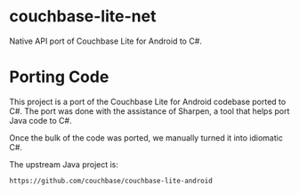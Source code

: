couchbase-lite-net
==================

Native API port of Couchbase Lite for Android to C#.

Porting Code
============

This project is a port of the Couchbase Lite for Android codebase
ported to C#.  The port was done with the assistance of Sharpen,
a tool that helps port Java code to C#.  

Once the bulk of the code was ported, we manually turned it into
idiomatic C#.

The upstream Java project is:

    https://github.com/couchbase/couchbase-lite-android




